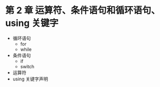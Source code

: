 # 第 2 章 运算符、条件语句和循环语句、using 关键字


- 循环语句
  - for
  - while
- 条件语句
  - if
  - switch
- 运算符
- using 关键字声明
